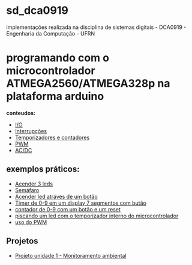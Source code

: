# sd_dca0919
implementações realizada na disciplina de sistemas digitais - DCA0919 - Engenharia da Computação - UFRN

# programando com o microcontrolador ATMEGA2560/ATMEGA328p na plataforma arduino

**conteudos:**
- [I/O](https://github.com/CarlosG18/sd_dca0919/blob/main/conteudos/io.md)
- [Interrupções](https://github.com/CarlosG18/sd_dca0919/blob/main/conteudos/interrupcao.md)
- [Temporizadores e contadores](https://github.com/CarlosG18/sd_dca0919/blob/main/conteudos/contador_temp.md)
- [PWM](https://github.com/CarlosG18/sd_dca0919/blob/main/conteudos/pwm.md)
- [AC/DC](https://github.com/CarlosG18/sd_dca0919/blob/main/conteudos/ac_dc.md)

## exemplos práticos: 
- [Acender 3 leds](https://github.com/CarlosG18/sd_dca0919/blob/main/examples/example1/example1.md)
- [Semáfaro](https://github.com/CarlosG18/sd_dca0919/blob/main/examples/example2/example2.md)
- [Acender led atráves de um botão](https://github.com/CarlosG18/sd_dca0919/blob/main/examples/example3/example3.md)
- [Timer de 0-9 em um display 7 segmentos com butão](https://github.com/CarlosG18/sd_dca0919/blob/main/examples/example4/example4.md)
- [contador de 0-9 com um botão e um reset](https://github.com/CarlosG18/sd_dca0919/blob/main/examples/example5/example5.md)
- [piscando um led com o temporizador interno do microcontrolador](https://github.com/CarlosG18/sd_dca0919/blob/main/examples/example6/example6.md)
- [uso do PWM](https://github.com/CarlosG18/sd_dca0919/blob/main/examples/example7/example7.md)

## Projetos 

- [Projeto unidade 1 - Monitoramento ambiental](https://github.com/CarlosG18/sd_dca0919/blob/main/projetos/uni1/projeto.md)